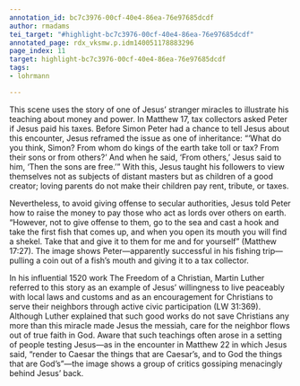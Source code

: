 ```yaml
---
annotation_id: bc7c3976-00cf-40e4-86ea-76e97685dcdf
author: rmadams
tei_target: "#highlight-bc7c3976-00cf-40e4-86ea-76e97685dcdf"
annotated_page: rdx_vksmw.p.idm140051178883296
page_index: 11
target: highlight-bc7c3976-00cf-40e4-86ea-76e97685dcdf
tags:
- lohrmann

---
```

This scene uses the story of one of Jesus’ stranger miracles to illustrate his teaching about money and power. In Matthew 17, tax collectors asked Peter if Jesus paid his taxes. Before Simon Peter had a chance to tell Jesus about this encounter, Jesus reframed the issue as one of inheritance: “‘What do you think, Simon? From whom do kings of the earth take toll or tax? From their sons or from others?’ And when he said, ‘From others,’ Jesus said to him, ‘Then the sons are free.’” With this, Jesus taught his followers to view themselves not as subjects of distant masters but as children of a good creator; loving parents do not make their children pay rent, tribute, or taxes. 

Nevertheless, to avoid giving offense to secular authorities, Jesus told Peter how to raise the money to pay those who act as lords over others on earth. “However, not to give offense to them, go to the sea and cast a hook and take the first fish that comes up, and when you open its mouth you will find a shekel. Take that and give it to them for me and for yourself” (Matthew 17:27). The image shows Peter—apparently successful in his fishing trip—pulling a coin out of a fish’s mouth and giving it to a tax collector. 

In his influential 1520 work The Freedom of a Christian, Martin Luther referred to this story as an example of Jesus’ willingness to live peaceably with local laws and customs and as an encouragement for Christians to serve their neighbors through active civic participation (LW 31:369). Although Luther explained that such good works do not save Christians any more than this miracle made Jesus the messiah, care for the neighbor flows out of true faith in God. Aware that such teachings often arose in a setting of people testing Jesus—as in the encounter in Matthew 22 in which Jesus said, “render to Caesar the things that are Caesar’s, and to God the things that are God’s”—the image shows a group of critics gossiping menacingly behind Jesus’ back. 
